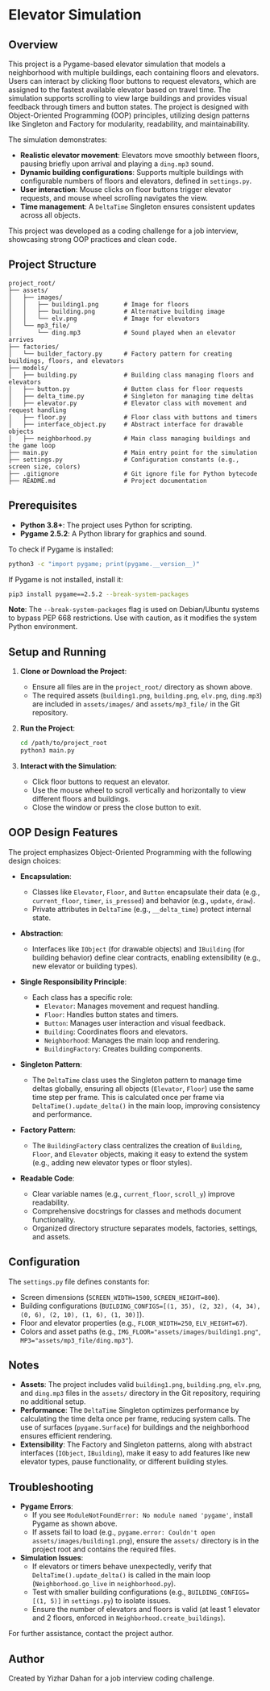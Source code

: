 # Elevator Simulation

## Overview
This project is a Pygame-based elevator simulation that models a neighborhood with multiple buildings, each containing floors and elevators. Users can interact by clicking floor buttons to request elevators, which are assigned to the fastest available elevator based on travel time. The simulation supports scrolling to view large buildings and provides visual feedback through timers and button states. The project is designed with Object-Oriented Programming (OOP) principles, utilizing design patterns like Singleton and Factory for modularity, readability, and maintainability.

The simulation demonstrates:
- **Realistic elevator movement**: Elevators move smoothly between floors, pausing briefly upon arrival and playing a `ding.mp3` sound.
- **Dynamic building configurations**: Supports multiple buildings with configurable numbers of floors and elevators, defined in `settings.py`.
- **User interaction**: Mouse clicks on floor buttons trigger elevator requests, and mouse wheel scrolling navigates the view.
- **Time management**: A `DeltaTime` Singleton ensures consistent updates across all objects.

This project was developed as a coding challenge for a job interview, showcasing strong OOP practices and clean code.

## Project Structure
```
project_root/
├── assets/
│   ├── images/
│   │   ├── building1.png       # Image for floors
│   │   ├── building.png        # Alternative building image
│   │   └── elv.png             # Image for elevators
│   └── mp3_file/
│       └── ding.mp3            # Sound played when an elevator arrives
├── factories/
│   └── builder_factory.py      # Factory pattern for creating buildings, floors, and elevators
├── models/
│   ├── building.py             # Building class managing floors and elevators
│   ├── button.py               # Button class for floor requests
│   ├── delta_time.py           # Singleton for managing time deltas
│   ├── elevator.py             # Elevator class with movement and request handling
│   ├── floor.py                # Floor class with buttons and timers
│   ├── interface_object.py     # Abstract interface for drawable objects
│   ├── neighborhood.py         # Main class managing buildings and the game loop
├── main.py                     # Main entry point for the simulation
├── settings.py                 # Configuration constants (e.g., screen size, colors)
├── .gitignore                  # Git ignore file for Python bytecode
├── README.md                   # Project documentation
```

## Prerequisites
- **Python 3.8+**: The project uses Python for scripting.
- **Pygame 2.5.2**: A Python library for graphics and sound.

To check if Pygame is installed:
```bash
python3 -c "import pygame; print(pygame.__version__)"
```
If Pygame is not installed, install it:
```bash
pip3 install pygame==2.5.2 --break-system-packages
```

**Note**: The `--break-system-packages` flag is used on Debian/Ubuntu systems to bypass PEP 668 restrictions. Use with caution, as it modifies the system Python environment.

## Setup and Running
1. **Clone or Download the Project**:
   - Ensure all files are in the `project_root/` directory as shown above.
   - The required assets (`building1.png`, `building.png`, `elv.png`, `ding.mp3`) are included in `assets/images/` and `assets/mp3_file/` in the Git repository.

2. **Run the Project**:
   ```bash
   cd /path/to/project_root
   python3 main.py
   ```

3. **Interact with the Simulation**:
   - Click floor buttons to request an elevator.
   - Use the mouse wheel to scroll vertically and horizontally to view different floors and buildings.
   - Close the window or press the close button to exit.

## OOP Design Features
The project emphasizes Object-Oriented Programming with the following design choices:

- **Encapsulation**:
  - Classes like `Elevator`, `Floor`, and `Button` encapsulate their data (e.g., `current_floor`, `timer`, `is_pressed`) and behavior (e.g., `update`, `draw`).
  - Private attributes in `DeltaTime` (e.g., `__delta_time`) protect internal state.

- **Abstraction**:
  - Interfaces like `IObject` (for drawable objects) and `IBuilding` (for building behavior) define clear contracts, enabling extensibility (e.g., new elevator or building types).

- **Single Responsibility Principle**:
  - Each class has a specific role:
    - `Elevator`: Manages movement and request handling.
    - `Floor`: Handles button states and timers.
    - `Button`: Manages user interaction and visual feedback.
    - `Building`: Coordinates floors and elevators.
    - `Neighborhood`: Manages the main loop and rendering.
    - `BuildingFactory`: Creates building components.

- **Singleton Pattern**:
  - The `DeltaTime` class uses the Singleton pattern to manage time deltas globally, ensuring all objects (`Elevator`, `Floor`) use the same time step per frame. This is calculated once per frame via `DeltaTime().update_delta()` in the main loop, improving consistency and performance.

- **Factory Pattern**:
  - The `BuildingFactory` class centralizes the creation of `Building`, `Floor`, and `Elevator` objects, making it easy to extend the system (e.g., adding new elevator types or floor styles).

- **Readable Code**:
  - Clear variable names (e.g., `current_floor`, `scroll_y`) improve readability.
  - Comprehensive docstrings for classes and methods document functionality.
  - Organized directory structure separates models, factories, settings, and assets.

## Configuration
The `settings.py` file defines constants for:
- Screen dimensions (`SCREEN_WIDTH=1500`, `SCREEN_HEIGHT=800`).
- Building configurations (`BUILDING_CONFIGS=[(1, 35), (2, 32), (4, 34), (0, 6), (2, 10), (1, 6), (1, 30)]`).
- Floor and elevator properties (e.g., `FLOOR_WIDTH=250`, `ELV_HEIGHT=67`).
- Colors and asset paths (e.g., `IMG_FLOOR="assets/images/building1.png"`, `MP3="assets/mp3_file/ding.mp3"`).

## Notes
- **Assets**: The project includes valid `building1.png`, `building.png`, `elv.png`, and `ding.mp3` files in the `assets/` directory in the Git repository, requiring no additional setup.
- **Performance**: The `DeltaTime` Singleton optimizes performance by calculating the time delta once per frame, reducing system calls. The use of surfaces (`pygame.Surface`) for buildings and the neighborhood ensures efficient rendering.
- **Extensibility**: The Factory and Singleton patterns, along with abstract interfaces (`IObject`, `IBuilding`), make it easy to add features like new elevator types, pause functionality, or different building styles.

## Troubleshooting
- **Pygame Errors**:
  - If you see `ModuleNotFoundError: No module named 'pygame'`, install Pygame as shown above.
  - If assets fail to load (e.g., `pygame.error: Couldn't open assets/images/building1.png`), ensure the `assets/` directory is in the project root and contains the required files.
- **Simulation Issues**:
  - If elevators or timers behave unexpectedly, verify that `DeltaTime().update_delta()` is called in the main loop (`Neighborhood.go_live` in `neighborhood.py`).
  - Test with smaller building configurations (e.g., `BUILDING_CONFIGS=[(1, 5)]` in `settings.py`) to isolate issues.
  - Ensure the number of elevators and floors is valid (at least 1 elevator and 2 floors, enforced in `Neighborhood.create_buildings`).

For further assistance, contact the project author.

## Author
Created by Yizhar Dahan for a job interview coding challenge.